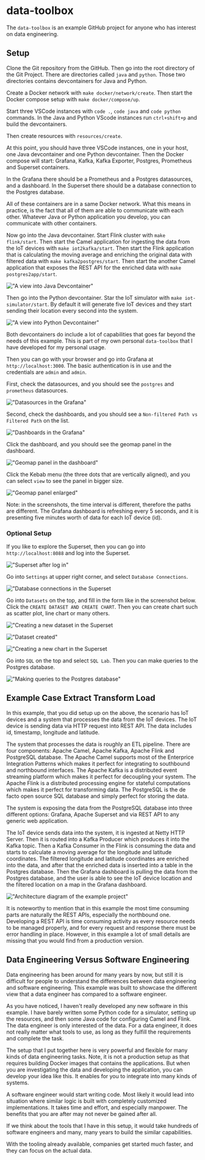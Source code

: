 # data-toolbox
The `data-toolbox` is an example GitHub project for anyone who has interest on data engineering.

## Setup

Clone the Git repository from the GitHub. Then go into the root directory of the Git Project. There
are directories called `java` and `python`. Those two directories contains devcontainers for Java and
Python.

Create a Docker network with `make docker/network/create`. Then start the Docker compose setup with
`make docker/compose/up`.

Start three VSCode instances with `code .`, `code java` and `code python` commands. In the Java and
Python VScode instances run `ctrl+shift+p` and build the devcontainers.

Then create resources with `resources/create`.

At this point, you should have three VSCode instances, one in your host, one Java devcontainer and one
Python devcontainer. Then the Docker compose will start: Grafana, Kafka, Kafka Exporter, Postgres,
Prometheus and Superset containers.

In the Grafana there should be a Prometheus and a Postgres datasources, and a dashboard. In the Superset
there should be a database connection to the Postgres database.

All of these containers are in a same Docker network. What this means in practice, is the fact that all
of them are able to communicate with each other. Whatever Java or Python application you develop, you
can communicate with other containers.

Now go into the Java devcontainer. Start Flink cluster with `make flink/start`. Then start the Camel application for ingesting the data from the IoT devices with `make iot2kafka/start`. Then start the Flink application that
is calculating the moving average and enriching the original data with filtered data with `make kafka2postgres/start`. Then start the another Camel application that exposes the REST API for the enriched data with
`make postgres2app/start`.

!["A view into Java Devcontainer"](./pictures/java-devcontainer.png)

Then go into the Python devcontainer. Star the IoT simulator with `make iot-simulator/start`. By default it
will generate five IoT devices and they start sending their location every second into the system.

!["A view into Python Devcontainer"](./pictures/python-devcontainer.png)

Both devcontainers do include a lot of capabilities that goes far beyond the needs of this example. This is part of my own personal `data-toolbox` that I have developed for my personal usage.

Then you can go with your browser and go into Grafana at `http://localhost:3000`. The basic authentication
is in use and the credentials are `admin` and `admin`.

First, check the datasources, and you should see the `postgres` and `prometheus` datasources.

!["Datasources in the Grafana"](./pictures/grafana-datasources.png)

Second, check the dashboards, and you should see a `Non-filtered Path vs Filtered Path` on the list.

!["Dashboards in the Grafana"](./pictures/grafana-dashboards-1.png)

Click the dashboard, and you should see the geomap panel in the dashboard.

!["Geomap panel in the dashboard"](./pictures/grafana-dashboards-2.png)

Click the Kebab menu (the three dots that are vertically aligned), and you can select `view` to see the panel
in bigger size.

!["Geomap panel enlarged"](./pictures/grafana-dashboards-3.png)

Note: in the screenshots, the time interval is different, therefore the paths are different. The Grafana dashboard is refreshing every 5 seconds, and it is presenting five minutes worth of data for each IoT device (id).

### Optional Setup

If you like to explore the Superset, then you can go into `http://localhost:8088` and log into the Superset.

!["Superset after log in"](./pictures/superset-1.png)

Go into `Settings` at upper right corner, and select `Database Connections`.

!["Database connections in the Superset](./pictures/superset-2.png)

Go into `Datasets` on the top, and fill in the form like in the screenshot below. Click the
`CREATE DATASET AND CREATE CHART`. Then you can create chart such as scatter plot, line chart
or many others.

!["Creating a new dataset in the Superset](./pictures/superset-3.png)

!["Dataset created"](./pictures/superset-4.png)

!["Creating a new chart in the Superset](./pictures/superset-5.png)

Go into `SQL` on the top and select `SQL Lab`. Then you can make queries to the Postgres database.

!["Making queries to the Postgres database"](./pictures/superset-6.png)

## Example Case Extract Transform Load

In this example, that you did setup up on the above, the scenario has IoT devices and a system that processes the data from the IoT
devices. The IoT device is sending data via HTTP request into REST API. The data includes id,
timestamp, longitude and latitude.

The system that processes the data is roughly an ETL pipeline. There are four components:
Apache Camel, Apache Kafka, Apache Flink and PostgreSQL database. The Apache Camel supports
most of the Enterprice Integration Patterns which makes it perfect for integrating to
southbound and northbound interfaces. The Apache Kafka is a distributed event streaming platform
which makes it perfect for decoupling your system. The Apache Flink is a distributed processing
engine for stateful computations which makes it perfect for transforming data. The PostgreSQL
is the de facto open source SQL database and simply perfect for storing the data.

The system is exposing the data from the PostgreSQL database into three different options: Grafana,
Apache Superset and via REST API to any generic web application.

The IoT device sends data into the system, it is ingested at Netty HTTP Server. Then it is routed into a Kafka Producer which produces it into the Kafka topic. Then a Kafka Consumer in the Flink is consuming the data and starts to calculate a moving average for the longitude and latitude coordinates. The filtered longitude and latitude coordinates are enriched into the data, and after that the enriched data is inserted into a table in the Postgres database. Then the Grafana dashboard is pulling the data from the Postgres database, and the user is able to see the IoT device location and the filtered location on a map in the Grafana dashboard.

!["Architecture diagram of the example project"](./pictures/data-engineering-example.png)

It is noteworthy to mention that in this example the most time consuming parts are naturally the REST APIs, especially the northbound one. Developing a REST API is time consuming activity as every resource needs to be managed properly, and for every request and response there must be error handling in place. However, in this example a lot of small details are missing that you would find from a production version.

## Data Engineering Versus Software Engineering

Data engineering has been around for many years by now, but still it is difficult for people to understand the
differences between data engineering and software engineering. This example was built to showcase the different
view that a data engineer has compared to a software engineer.

As you have noticed, I haven't really developed any new software in this example. I have barely written some Python
code for a simulator, setting up the resources, and then some Java code for configuring Camel and Flink. The data engineer is only interested of the data. For a data engineer, it does not really matter what tools to use, as long as they fulfill the requirements and complete the task.

The setup that I put together here is very powerful and flexible for many kinds of data engineering tasks. Note, it is not a production setup as that requires building Docker images that contains the applications. But when you are investigating the data and developing the application, you can develop your idea like this. It enables for you to
integrate into many kinds of systems.

A software engineer would start writing code. Most likely it would lead into situation where similar logic is built
with completely customized implementations. It takes time and effort, and especially manpower. The benefits that you are after may not never be gained after all.

If we think about the tools that I have in this setup, it would take hundreds of software engineers and many, many years to build the similar capabilities.

With the tooling already available, companies get started much faster, and they can focus on the actual data.
